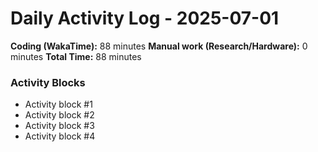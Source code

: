 # Daily Activity Log - 2025-07-01

**Coding (WakaTime):** 88 minutes
**Manual work (Research/Hardware):** 0 minutes
**Total Time:** 88 minutes

### Activity Blocks
- Activity block #1
- Activity block #2
- Activity block #3
- Activity block #4
